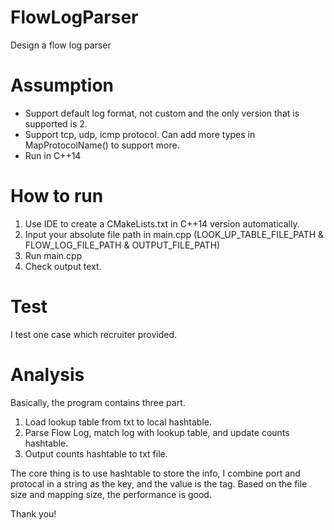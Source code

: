 # FlowLogParser
Design a flow log parser

# Assumption
- Support default log format, not custom and the only version that is supported is 2. 
- Support tcp, udp, icmp protocol. Can add more types in MapProtocolName() to support more.
- Run in C++14

# How to run
1. Use IDE to create a CMakeLists.txt in C++14 version automatically.
2. Input your absolute file path in main.cpp (LOOK_UP_TABLE_FILE_PATH & FLOW_LOG_FILE_PATH & OUTPUT_FILE_PATH)
3. Run main.cpp
4. Check output text.

# Test
I test one case which recruiter provided.

# Analysis 
Basically, the program contains three part.
1. Load lookup table from txt to local hashtable.
2. Parse Flow Log, match log with lookup table, and update counts hashtable.
3. Output counts hashtable to txt file.

The core thing is to use hashtable to store the info, I combine port and protocal in a string as the key, and the value is the tag.
Based on the file size and mapping size, the performance is good.

Thank you!

